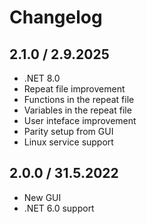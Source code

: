 ﻿Changelog
=========

2.1.0 / 2.9.2025
------------------

- .NET 8.0
- Repeat file improvement
- Functions in the repeat file
- Variables in the repeat file
- User inteface improvement
- Parity setup from GUI
- Linux service support

2.0.0 / 31.5.2022
------------------

- New GUI
- .NET 6.0 support
